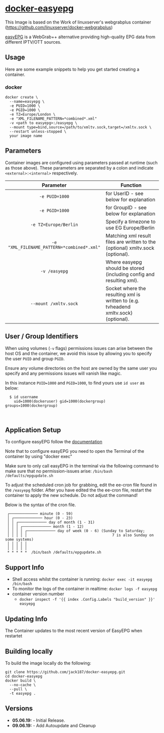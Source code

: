# [docker-easyepg](https://github.com/jack187/docker-easyepg)

This Image is based on the Work of linuxserver's webgrabplus container (https://github.com/linuxserver/docker-webgrabplus)

[easyEPG](https://github.com/sunsettrack4/easyepg) is a WebGrab++ alternative providing high-quality EPG data from different IPTV/OTT sources.

## Usage

Here are some example snippets to help you get started creating a container.

### docker

```
docker create \
  --name=easyepg \
  -e PUID=1000 \
  -e PGID=1000 \
  -e TZ=Europe/London \
  -e "XML_FILENAME_PATTERN=*combined*.xml"
  -v <path to easyepg>:/easyepg \
  --mount type=bind,source=/path/to/xmltv.sock,target=/xmltv.sock \
  --restart unless-stopped \
  your image name
  ```

## Parameters

Container images are configured using parameters passed at runtime (such as those above). These parameters are separated by a colon and indicate `<external>:<internal>` respectively. 

| Parameter | Function |
| :----: | --- |
| `-e PUID=1000` | for UserID - see below for explanation |
| `-e PGID=1000` | for GroupID - see below for explanation |
| `-e TZ=Europe/Berlin` | Specify a timezone to use EG Europe/Berlin |
| `-e "XML_FILENAME_PATTERN=*combined*.xml"` | Matching xml result files are written to the (optional) xmltv.sock (optional). |
| `-v /easyepg` | Where easyepg should be stored (including config and resulting xml). |
| `--mount /xmltv.sock` | Socket where the resulting xml is written to (e.g. tvheadend xmltv.sock) (optional). |

## User / Group Identifiers

When using volumes (`-v` flags) permissions issues can arise between the host OS and the container, we avoid this issue by allowing you to specify the user `PUID` and group `PGID`.

Ensure any volume directories on the host are owned by the same user you specify and any permissions issues will vanish like magic.

In this instance `PUID=1000` and `PGID=1000`, to find yours use `id user` as below:

```
  $ id username
    uid=1000(dockeruser) gid=1000(dockergroup) groups=1000(dockergroup)
```


&nbsp;
## Application Setup

To configure easyEPG follow the [documentation](https://github.com/sunsettrack4/easyepg/blob/master/README.md)

Note that to configure easyEPG you need to open the Terminal of the container by using "docker exec"

Make sure to only call easyEPG in the terminal via the following command to make sure that no permission-issues arise:
```/bin/bash /defaults/epgupdate.sh```

To adjust the scheduled cron job for grabbing, edit the ee-cron file found in the `/easyepg` folder. After you have edited the the ee-cron file, restart the container to apply the new schedule.
Do not adjust the command!

Below is the syntax of the cron file.

```
 ┌───────────── minute (0 - 59)
 │ ┌───────────── hour (0 - 23)
 │ │ ┌───────────── day of month (1 - 31)
 │ │ │ ┌───────────── month (1 - 12)
 │ │ │ │ ┌───────────── day of week (0 - 6) (Sunday to Saturday;
 │ │ │ │ │                                       7 is also Sunday on some systems)
 │ │ │ │ │
 │ │ │ │ │
 * * * * *  /bin/bash /defaults/epgupdate.sh
```



## Support Info

* Shell access whilst the container is running: `docker exec -it easyepg /bin/bash`
* To monitor the logs of the container in realtime: `docker logs -f easyepg`
* container version number 
  * `docker inspect -f '{{ index .Config.Labels "build_version" }}' easyepg`

## Updating Info

The Container updates to the most recent version of EasyEPG when restartet

## Building locally

To build the image locally do the following: 
```
git clone https://github.com/jack187/docker-easyepg.git
cd docker-easyepg
docker build \
  --no-cache \
  --pull \
  -t easyepg .
```
## Versions

* **05.06.19:** - Initial Release.
* **09.06.19:** - Add Autoupdate and Cleanup
